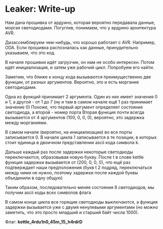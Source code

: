 # Leaker: Write-up

Нам дана прошивка от ардуино, которая вероятно передавала данные, моргая
светодиодами. Погуглив, понимаем, что у ардуино архитектура AVR.

Дизассемблируем чем-нибудь, что хорошо работает с AVR. Например, ODA. Если
прошивка распозналась как данные, принудительно указываем, что это код.

В начале прошивки идёт загрузчик, он нам не особо интересен. Потом идёт
инициализация, и затем уже рабочий цикл. Попробуем его найти.

Заметим, что ближе к концу кода вызываются преимущественно две функции, от
разных аргументов. Вероятно, это и есть моргание светодиодами.

Одна из функций принимает 2 аргумента. Один из них имеет значения 0 и 1, а
другой - от 1 до 7 (ну и там в самом начале ещё 1 раз принимает значение 0)
Похоже, что первый аргумент определяет состояние светодиода, а второй - номер
порта Вторая функция почти всегда вызывается от 4 аргументов (100, 0, 0, 0),
вероятно, это задержка между морганиями.

В самом начале (вероятно, на инициализации) во все порты записывается 0. В
начале цикла 1 записывается в те позиции, в которых стоит единица в двоичном
представлении ascii кода символа k.

Дальше каждый раз после задержки некоторые светодиоды переключаются, образовывая
новую букву. После t в слове kettle функция задержки вызывается от (200, 0, 0,
0), что ещё раз подтверждает наши предположения (букв t 2 подряд, переключаться
между ними не нужно, поэтому задержки после каждой буквы объединили в одну
общую)

Таким образом, последовательно меняя состояния 8 светодиодов, мы получим ascii
коды всех символов флага

В самом конце цикла все горящие светодиоды выключаются, а функция задержки
вызывается уже с двумя ненулевыми аргументами (но можно заметить, что это просто
младший и старший байт числа 1000).

Флаг: **kettle_4rdu1n0_45m_15_h4rdrD**